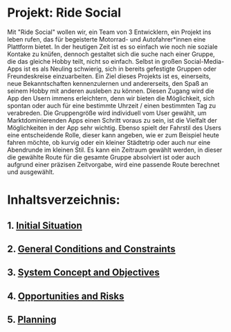 # Projekt: Ride Social

Mit "Ride Social" wollen wir, ein Team von 3 Entwicklern, ein Projekt ins leben rufen, das für begeisterte Motorrad- und Autofahrer*innen eine Plattform bietet.
In der heutigen Zeit ist es so einfach wie noch nie soziale Kontake zu knüfen, dennoch gestaltet sich die suche nach einer Gruppe, die das gleiche Hobby teilt, nicht so einfach.
Selbst in großen Social-Media-Apps ist es als Neuling schwierig, sich in bereits gefestigte Gruppen oder Freundeskreise einzuarbeiten.
Ein Ziel dieses Projekts ist es, einerseits, neue Bekanntschaften kennenzulernen und andererseits, den Spaß an seinem Hobby mit anderen ausleben zu können.
Diesen Zugang wird die App den Usern immens erleichtern, denn wir bieten die Möglichkeit, sich spontan oder auch für eine bestimmte Uhrzeit / einen bestimmten Tag zu verabreden.
Die Gruppengröße wird individuell vom User gewählt, um Marktdominierenden Apps einen Schritt voraus zu sein, ist die Vielfalt der Möglichkeiten in der App sehr wichtig.
Ebenso spielt der Fahrstil des Users eine entscheidende Rolle, dieser kann angeben, wie er zum Beispiel heute fahren möchte, ob kurvig oder ein kleiner Städtetrip oder auch nur
eine Abendrunde im kleinen Stil. Es kann ein Zeitraum gewählt werden, in dieser die gewählte Route für die gesamte Gruppe absolviert ist oder auch aufgrund einer präzisen Zeitvorgabe, wird eine passende Route berechnet und ausgewählt.

# Inhaltsverzeichnis:
## 1. [Initial Situation](/Workspace/InitialSituation.md)
## 2. [General Conditions and Constraints](/Workspace/ConditionsAndConstraints.md)
## 3. [System Concept and Objectives](/Workspace/ConceptAndObjectives.md)
## 4. [Opportunities and Risks](/Workspace/OpportunitiesAndRisks.md)
## 5. [Planning](/Workspace/Planning.md)
